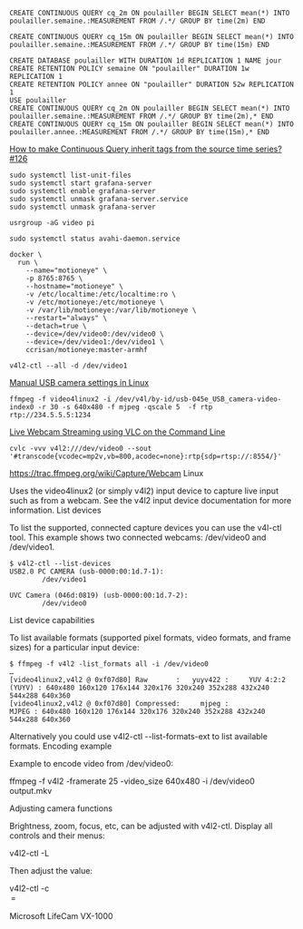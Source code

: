 ```
CREATE CONTINUOUS QUERY cq_2m ON poulailler BEGIN SELECT mean(*) INTO  poulailler.semaine.:MEASUREMENT FROM /.*/ GROUP BY time(2m) END

CREATE CONTINUOUS QUERY cq_15m ON poulailler BEGIN SELECT mean(*) INTO  poulailler.semaine.:MEASUREMENT FROM /.*/ GROUP BY time(15m) END
```

```
CREATE DATABASE poulailler WITH DURATION 1d REPLICATION 1 NAME jour
CREATE RETENTION POLICY semaine ON "poulailler" DURATION 1w REPLICATION 1
CREATE RETENTION POLICY annee ON "poulailler" DURATION 52w REPLICATION 1
USE poulailler
CREATE CONTINUOUS QUERY cq_2m ON poulailler BEGIN SELECT mean(*) INTO  poulailler.semaine.:MEASUREMENT FROM /.*/ GROUP BY time(2m),* END
CREATE CONTINUOUS QUERY cq_15m ON poulailler BEGIN SELECT mean(*) INTO  poulailler.annee.:MEASUREMENT FROM /.*/ GROUP BY time(15m),* END
```

[How to make Continuous Query inherit tags from the source time series? #126](https://github.com/influxdata/influxdb.com/issues/126)


```
sudo systemctl list-unit-files
sudo systemctl start grafana-server
sudo systemctl enable grafana-server
sudo systemctl unmask grafana-server.service
sudo systemctl unmask grafana-server
```

```
usrgroup -aG video pi
```

```
sudo systemctl status avahi-daemon.service
```


```
docker \
  run \
    --name="motioneye" \
    -p 8765:8765 \
    --hostname="motioneye" \
    -v /etc/localtime:/etc/localtime:ro \
    -v /etc/motioneye:/etc/motioneye \
    -v /var/lib/motioneye:/var/lib/motioneye \
    --restart="always" \
    --detach=true \
    --device=/dev/video0:/dev/video0 \
    --device=/dev/video1:/dev/video1 \
    ccrisan/motioneye:master-armhf
```

```
v4l2-ctl --all -d /dev/video1
```

[Manual USB camera settings in Linux](https://www.kurokesu.com/main/2016/01/16/manual-usb-camera-settings-in-linux/)

```
ffmpeg -f video4linux2 -i /dev/v4l/by-id/usb-045e_USB_camera-video-index0 -r 30 -s 640x480 -f mjpeg -qscale 5  -f rtp rtp://234.5.5.5:1234
```

[Live Webcam Streaming using VLC on the Command Line](https://sandilands.info/sgordon/live-webca-streaming-using-vlc-command-line)

```
cvlc -vvv v4l2:///dev/video0 --sout '#transcode{vcodec=mp2v,vb=800,acodec=none}:rtp{sdp=rtsp://:8554/}'
```





https://trac.ffmpeg.org/wiki/Capture/Webcam
Linux

Uses the video4linux2 (or simply v4l2) input device to capture live input such as from a webcam. See the v4l2 input device documentation for more information.
List devices

To list the supported, connected capture devices you can use the v4l-ctl tool. This example shows two connected webcams: /dev/video0 and /dev/video1.

```
$ v4l2-ctl --list-devices
USB2.0 PC CAMERA (usb-0000:00:1d.7-1):
        /dev/video1

UVC Camera (046d:0819) (usb-0000:00:1d.7-2):
        /dev/video0
```

List device capabilities

To list available formats (supported pixel formats, video formats, and frame sizes) for a particular input device:

```
$ ffmpeg -f v4l2 -list_formats all -i /dev/video0
…
[video4linux2,v4l2 @ 0xf07d80] Raw       :   yuyv422 :     YUV 4:2:2 (YUYV) : 640x480 160x120 176x144 320x176 320x240 352x288 432x240 544x288 640x360
[video4linux2,v4l2 @ 0xf07d80] Compressed:     mjpeg :                MJPEG : 640x480 160x120 176x144 320x176 320x240 352x288 432x240 544x288 640x360
```

Alternatively you could use v4l2-ctl --list-formats-ext to list available formats.
Encoding example

Example to encode video from /dev/video0:

ffmpeg -f v4l2 -framerate 25 -video_size 640x480 -i /dev/video0 output.mkv

Adjusting camera functions

Brightness, zoom, focus, etc, can be adjusted with v4l2-ctl. Display all controls and their menus:

v4l2-ctl -L

Then adjust the value:

v4l2-ctl -c <option>=<value>





Microsoft LifeCam VX-1000
